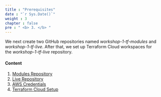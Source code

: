 ```yaml
---
title : "Prerequisites"
date : "`r Sys.Date()`"
weight : 3
chapter : false
pre : " <b> 3. </b> "
---
```


We next create two GitHub repositories named *workshop-1-tf-modules* and *workshop-1-tf-live*. After that, we set up Terraform Cloud workspaces for the *workshop-1-tf-live* repository.

#### Content

1. [Modules Repository](1-Modules-Repository)
2. [Live Repository](2-Live-Repository)
3. [AWS Credentials](3-AWS-Credentials)
4. [Terraform Cloud Setup](4-Terraform-Cloud-Setup)